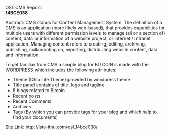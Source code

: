 OSL CMS Report:<br>
<b>14BCE038</b>

Abstract:
	CMS stands for Content Management System. The definition of a CMS is an application (more likely web-based), that provides capabilities for multiple users with different permission levels to manage (all or a section of) content, data or information of a website project, or internet / intranet application. Managing content refers to creating, editing, archiving, publishing, collaborating on, reporting, distributing website content, data and information.


To get familiar from CMS a simple blog for BITCOIN is made with the WORDPRESS which includes the following attributes:
<ul>
  <li>Theme (Chip Life Theme) provided by wordpress theme</li>
  <li>Title panel contains of title, logo and tagline</li>
  <li>5 blogs related to Bitcoin</li>
  <li>Recent posts</li>
  <li>Recent Comments</li>
  <li>Archives</li>
  <li>Tags (By which you can provide tags for your blog and which help to find your documents)</li>
</ul>


Site Link:
	http://iste-itnu.com/osl_14bce038/







